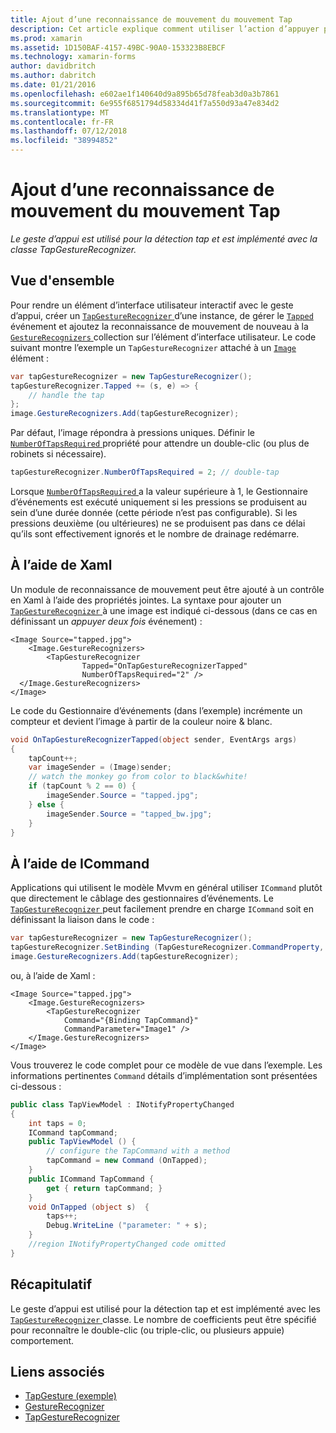 ```yaml
---
title: Ajout d’une reconnaissance de mouvement du mouvement Tap
description: Cet article explique comment utiliser l’action d’appuyer pour la détection de drainage dans une application Xamarin.Forms. Détection de drainage est implémentée avec la classe TapGestureRecognizer.
ms.prod: xamarin
ms.assetid: 1D150BAF-4157-49BC-90A0-153323B8EBCF
ms.technology: xamarin-forms
author: davidbritch
ms.author: dabritch
ms.date: 01/21/2016
ms.openlocfilehash: e602ae1f140640d9a895b65d78feab3d0a3b7861
ms.sourcegitcommit: 6e955f6851794d58334d41f7a550d93a47e834d2
ms.translationtype: MT
ms.contentlocale: fr-FR
ms.lasthandoff: 07/12/2018
ms.locfileid: "38994852"
---
```

# <a name="adding-a-tap-gesture-gesture-recognizer"></a>Ajout d’une reconnaissance de mouvement du mouvement Tap

_Le geste d’appui est utilisé pour la détection tap et est implémenté avec la classe TapGestureRecognizer._

## <a name="overview"></a>Vue d'ensemble

Pour rendre un élément d’interface utilisateur interactif avec le geste d’appui, créer un [ `TapGestureRecognizer` ](xref:Xamarin.Forms.TapGestureRecognizer) d’une instance, de gérer le [ `Tapped` ](xref:Xamarin.Forms.TapGestureRecognizer.Tapped) événement et ajoutez la reconnaissance de mouvement de nouveau à la [ `GestureRecognizers` ](xref:Xamarin.Forms.View.GestureRecognizers) collection sur l’élément d’interface utilisateur. Le code suivant montre l’exemple un `TapGestureRecognizer` attaché à un [ `Image` ](xref:Xamarin.Forms.Image) élément :

```csharp
var tapGestureRecognizer = new TapGestureRecognizer();
tapGestureRecognizer.Tapped += (s, e) => {
    // handle the tap
};
image.GestureRecognizers.Add(tapGestureRecognizer);
```

Par défaut, l’image répondra à pressions uniques. Définir le [ `NumberOfTapsRequired` ](xref:Xamarin.Forms.TapGestureRecognizer.NumberOfTapsRequired) propriété pour attendre un double-clic (ou plus de robinets si nécessaire).

```csharp
tapGestureRecognizer.NumberOfTapsRequired = 2; // double-tap
```

Lorsque [ `NumberOfTapsRequired` ](xref:Xamarin.Forms.TapGestureRecognizer.NumberOfTapsRequired) a la valeur supérieure à 1, le Gestionnaire d’événements est exécuté uniquement si les pressions se produisent au sein d’une durée donnée (cette période n’est pas configurable). Si les pressions deuxième (ou ultérieures) ne se produisent pas dans ce délai qu’ils sont effectivement ignorés et le nombre de drainage redémarre.

<a name="Using_Xaml" />

## <a name="using-xaml"></a>À l’aide de Xaml

Un module de reconnaissance de mouvement peut être ajouté à un contrôle en Xaml à l’aide des propriétés jointes. La syntaxe pour ajouter un [ `TapGestureRecognizer` ](xref:Xamarin.Forms.TapGestureRecognizer) à une image est indiqué ci-dessous (dans ce cas en définissant un *appuyer deux fois* événement) :

```xaml
<Image Source="tapped.jpg">
    <Image.GestureRecognizers>
        <TapGestureRecognizer
                Tapped="OnTapGestureRecognizerTapped"
                NumberOfTapsRequired="2" />
  </Image.GestureRecognizers>
</Image>
```

Le code du Gestionnaire d’événements (dans l’exemple) incrémente un compteur et devient l’image à partir de la couleur noire &amp; blanc.

```csharp
void OnTapGestureRecognizerTapped(object sender, EventArgs args)
{
    tapCount++;
    var imageSender = (Image)sender;
    // watch the monkey go from color to black&white!
    if (tapCount % 2 == 0) {
        imageSender.Source = "tapped.jpg";
    } else {
        imageSender.Source = "tapped_bw.jpg";
    }
}
```

## <a name="using-icommand"></a>À l’aide de ICommand

Applications qui utilisent le modèle Mvvm en général utiliser `ICommand` plutôt que directement le câblage des gestionnaires d’événements. Le [ `TapGestureRecognizer` ](xref:Xamarin.Forms.TapGestureRecognizer) peut facilement prendre en charge `ICommand` soit en définissant la liaison dans le code :

```csharp
var tapGestureRecognizer = new TapGestureRecognizer();
tapGestureRecognizer.SetBinding (TapGestureRecognizer.CommandProperty, "TapCommand");
image.GestureRecognizers.Add(tapGestureRecognizer);
```

ou, à l’aide de Xaml :

```xaml
<Image Source="tapped.jpg">
    <Image.GestureRecognizers>
        <TapGestureRecognizer
            Command="{Binding TapCommand}"
            CommandParameter="Image1" />
    </Image.GestureRecognizers>
</Image>
```

Vous trouverez le code complet pour ce modèle de vue dans l’exemple. Les informations pertinentes `Command` détails d’implémentation sont présentées ci-dessous :

```csharp
public class TapViewModel : INotifyPropertyChanged
{
    int taps = 0;
    ICommand tapCommand;
    public TapViewModel () {
        // configure the TapCommand with a method
        tapCommand = new Command (OnTapped);
    }
    public ICommand TapCommand {
        get { return tapCommand; }
    }
    void OnTapped (object s)  {
        taps++;
        Debug.WriteLine ("parameter: " + s);
    }
    //region INotifyPropertyChanged code omitted
}
```

## <a name="summary"></a>Récapitulatif

Le geste d’appui est utilisé pour la détection tap et est implémenté avec les [ `TapGestureRecognizer` ](xref:Xamarin.Forms.TapGestureRecognizer) classe. Le nombre de coefficients peut être spécifié pour reconnaître le double-clic (ou triple-clic, ou plusieurs appuie) comportement.


## <a name="related-links"></a>Liens associés

- [TapGesture (exemple)](https://developer.xamarin.com/samples/xamarin-forms/WorkingWithGestures/TapGesture/)
- [GestureRecognizer](xref:Xamarin.Forms.GestureRecognizer)
- [TapGestureRecognizer](xref:Xamarin.Forms.TapGestureRecognizer)
